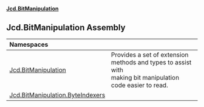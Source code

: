 #### [Jcd.BitManipulation](index.md 'index')

## Jcd.BitManipulation Assembly

| Namespaces | |
| :--- | :--- |
| [Jcd.BitManipulation](Jcd.BitManipulation.md 'Jcd.BitManipulation') | Provides a set of extension methods and types to assist with<br/>making bit manipulation code easier to read. |
| [Jcd.BitManipulation.ByteIndexers](Jcd.BitManipulation.ByteIndexers.md 'Jcd.BitManipulation.ByteIndexers') | |
